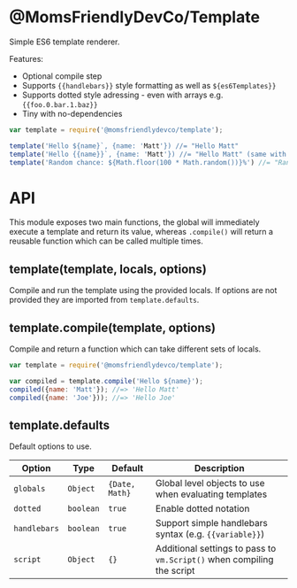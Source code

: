 @MomsFriendlyDevCo/Template
===========================
Simple ES6 template renderer.

Features:

* Optional compile step
* Supports `{{handlebars}}` style formatting as well as `${es6Templates}}`
* Supports dotted style adressing - even with arrays e.g. `{{foo.0.bar.1.baz}}`
* Tiny with no-dependencies



```javascript
var template = require('@momsfriendlydevco/template');

template('Hello ${name}`, {name: 'Matt'}) //= "Hello Matt"
template('Hello {{name}}`, {name: 'Matt'}) //= "Hello Matt" (same with handlebars syntax)
template('Random chance: ${Math.floor(100 * Math.random())}%') //= "Random Chance: XX%"
```

API
===
This module exposes two main functions, the global will immediately execute a template and return its value, whereas `.compile()` will return a reusable function which can be called multiple times.


template(template, locals, options)
-----------------------------------
Compile and run the template using the provided locals.
If options are not provided they are imported from `template.defaults`.


template.compile(template, options)
-----------------------------------
Compile and return a function which can take different sets of locals.

```javascript
var template = require('@momsfriendlydevco/template');

var compiled = template.compile('Hello ${name}');
compiled({name: 'Matt'}); //=> 'Hello Matt'
compiled({name: 'Joe'})); //=> 'Hello Joe'
```

template.defaults
-----------------
Default options to use.

| Option       | Type      | Default        | Description                                                            |
|--------------|-----------|----------------|------------------------------------------------------------------------|
| `globals`    | `Object`  | `{Date, Math}` | Global level objects to use when evaluating templates                  |
| `dotted`     | `boolean` | `true`         | Enable dotted notation                                                 |
| `handlebars` | `boolean` | `true`         | Support simple handlebars syntax (e.g. `{{variable}}`)                 |
| `script`     | `Object`  | `{}`           | Additional settings to pass to `vm.Script()` when compiling the script |
